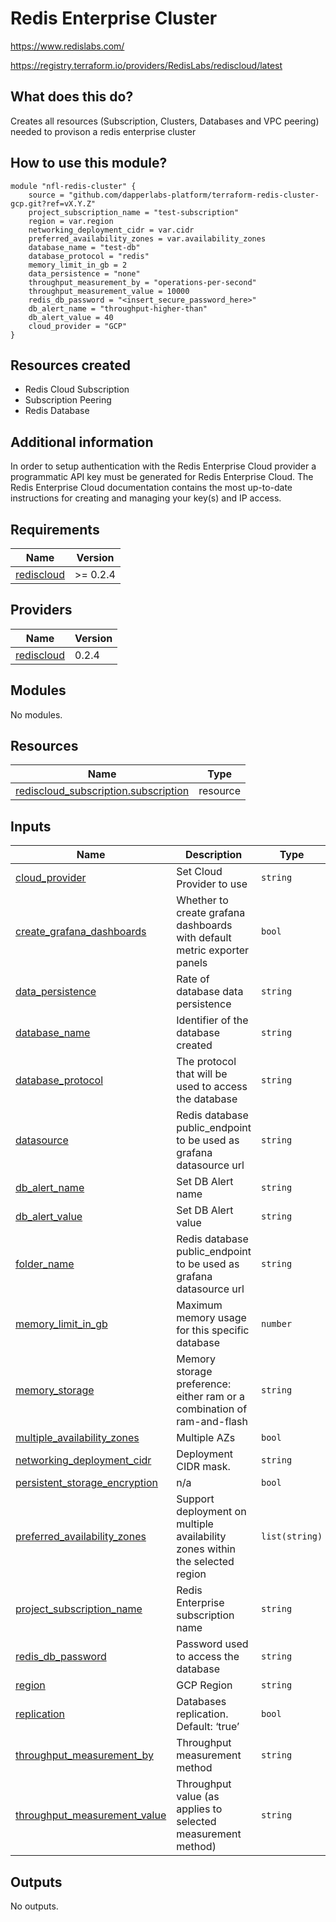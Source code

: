 # Redis Enterprise Cluster

https://www.redislabs.com/

https://registry.terraform.io/providers/RedisLabs/rediscloud/latest

## What does this do?

Creates all resources (Subscription, Clusters, Databases and VPC peering) needed to provison a redis enterprise cluster

## How to use this module?

```hcl
module "nfl-redis-cluster" {
    source = "github.com/dapperlabs-platform/terraform-redis-cluster-gcp.git?ref=vX.Y.Z"
    project_subscription_name = "test-subscription"
    region = var.region
    networking_deployment_cidr = var.cidr
    preferred_availability_zones = var.availability_zones
    database_name = "test-db"
    database_protocol = "redis"
    memory_limit_in_gb = 2
    data_persistence = "none"
    throughput_measurement_by = "operations-per-second"
    throughput_measurement_value = 10000
    redis_db_password = "<insert_secure_password_here>"
    db_alert_name = "throughput-higher-than"
    db_alert_value = 40
    cloud_provider = "GCP"
}
```

## Resources created

- Redis Cloud Subscription
- Subscription Peering
- Redis Database

## Additional information

In order to setup authentication with the Redis Enterprise Cloud provider a programmatic API key must be generated for Redis Enterprise Cloud. The Redis Enterprise Cloud documentation contains the most up-to-date instructions for creating and managing your key(s) and IP access.

## Requirements

| Name | Version |
|------|---------|
| <a name="requirement_rediscloud"></a> [rediscloud](#requirement\_rediscloud) | >= 0.2.4 |

## Providers

| Name | Version |
|------|---------|
| <a name="provider_rediscloud"></a> [rediscloud](#provider\_rediscloud) | 0.2.4 |

## Modules

No modules.

## Resources

| Name | Type |
|------|------|
| [rediscloud_subscription.subscription](https://registry.terraform.io/providers/RedisLabs/rediscloud/latest/docs/resources/subscription) | resource |

## Inputs

| Name | Description | Type | Default | Required |
|------|-------------|------|---------|:--------:|
| <a name="input_cloud_provider"></a> [cloud\_provider](#input\_cloud\_provider) | Set Cloud Provider to use | `string` | n/a | yes |
| <a name="input_create_grafana_dashboards"></a> [create\_grafana\_dashboards](#input\_create\_grafana\_dashboards) | Whether to create grafana dashboards with default metric exporter panels | `bool` | `false` | no |
| <a name="input_data_persistence"></a> [data\_persistence](#input\_data\_persistence) | Rate of database data persistence | `string` | `"none"` | no |
| <a name="input_database_name"></a> [database\_name](#input\_database\_name) | Identifier of the database created | `string` | n/a | yes |
| <a name="input_database_protocol"></a> [database\_protocol](#input\_database\_protocol) | The protocol that will be used to access the database | `string` | `"redis"` | no |
| <a name="input_datasource"></a> [datasource](#input\_datasource) | Redis database public\_endpoint to be used as grafana datasource url | `string` | n/a | yes |
| <a name="input_db_alert_name"></a> [db\_alert\_name](#input\_db\_alert\_name) | Set DB Alert name | `string` | `"dataset-size"` | no |
| <a name="input_db_alert_value"></a> [db\_alert\_value](#input\_db\_alert\_value) | Set DB Alert value | `string` | `"50"` | no |
| <a name="input_folder_name"></a> [folder\_name](#input\_folder\_name) | Redis database public\_endpoint to be used as grafana datasource url | `string` | n/a | yes |
| <a name="input_memory_limit_in_gb"></a> [memory\_limit\_in\_gb](#input\_memory\_limit\_in\_gb) | Maximum memory usage for this specific database | `number` | n/a | yes |
| <a name="input_memory_storage"></a> [memory\_storage](#input\_memory\_storage) | Memory storage preference: either ram or a combination of ram-and-flash | `string` | `"ram"` | no |
| <a name="input_multiple_availability_zones"></a> [multiple\_availability\_zones](#input\_multiple\_availability\_zones) | Multiple AZs | `bool` | `true` | no |
| <a name="input_networking_deployment_cidr"></a> [networking\_deployment\_cidr](#input\_networking\_deployment\_cidr) | Deployment CIDR mask. | `string` | n/a | yes |
| <a name="input_persistent_storage_encryption"></a> [persistent\_storage\_encryption](#input\_persistent\_storage\_encryption) | n/a | `bool` | `true` | no |
| <a name="input_preferred_availability_zones"></a> [preferred\_availability\_zones](#input\_preferred\_availability\_zones) | Support deployment on multiple availability zones within the selected region | `list(string)` | `[]` | no |
| <a name="input_project_subscription_name"></a> [project\_subscription\_name](#input\_project\_subscription\_name) | Redis Enterprise subscription name | `string` | n/a | yes |
| <a name="input_redis_db_password"></a> [redis\_db\_password](#input\_redis\_db\_password) | Password used to access the database | `string` | n/a | yes |
| <a name="input_region"></a> [region](#input\_region) | GCP Region | `string` | n/a | yes |
| <a name="input_replication"></a> [replication](#input\_replication) | Databases replication. Default: ‘true’ | `bool` | `true` | no |
| <a name="input_throughput_measurement_by"></a> [throughput\_measurement\_by](#input\_throughput\_measurement\_by) | Throughput measurement method | `string` | `"operations-per-second"` | no |
| <a name="input_throughput_measurement_value"></a> [throughput\_measurement\_value](#input\_throughput\_measurement\_value) | Throughput value (as applies to selected measurement method) | `string` | `"5000"` | no |

## Outputs

No outputs.
